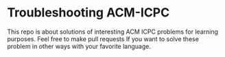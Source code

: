 # Troubleshooting ACM-ICPC

This repo is about solutions of interesting ACM ICPC problems for learning purposes. Feel free to make pull requests If you want to solve these problem in other ways with your favorite language.

